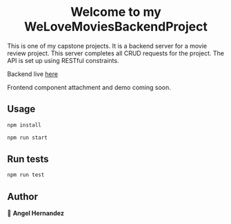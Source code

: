 
<h1 align="center">Welcome to my WeLoveMoviesBackendProject</h1>

This is one of my capstone projects. It is a backend server for a movie review project. This server completes all CRUD requests for the project. The API is set up using RESTful constraints. 

Backend live <a href="https://welovemovies-angel.herokuapp.com/movies" >here</a>

Frontend component attachment and demo coming soon.

## Usage

```sh
npm install
```

```sh
npm run start
```

## Run tests

```sh
npm run test
```

## Author

👤 **Angel Hernandez**
